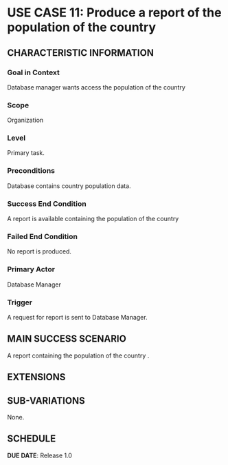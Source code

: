 # USE CASE 11: Produce a report of the population of the country


## CHARACTERISTIC INFORMATION

### Goal in Context

Database manager wants access the population of the country
### Scope

Organization

### Level

Primary task.

### Preconditions

Database contains country  population data.

### Success End Condition

A report is available containing the population of the country 
### Failed End Condition

No report is produced.

### Primary Actor

Database Manager

### Trigger

A request for report is sent to Database Manager.

## MAIN SUCCESS SCENARIO

A report containing the population of the country .

## EXTENSIONS



## SUB-VARIATIONS

None.

## SCHEDULE

**DUE DATE**: Release 1.0